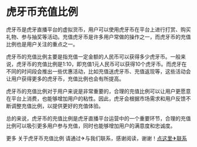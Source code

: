 # 虎牙币充值比例

虎牙币是虎牙直播平台的虚拟货币，用户可以使用虎牙币在平台上进行打赏、购买礼物、参与抽奖等活动。充值虎牙币是许多用户常做的操作之一，而虎牙币的充值比例也是用户关注的重点之一。

虎牙币的充值比例主要是指充值一定金额的人民币可以获得多少虎牙币。一般来说，虎牙币的充值比例是1:10，即充值1元人民币可以获得10个虎牙币。而虎牙在不同的时间段会推出一些优惠活动，比如充值送虎牙币、充值返现等，这些活动会让用户获得更多的虎牙币，充值比例也会有所提高。

虎牙币的充值比例对于用户来说是非常重要的，合理的充值比例可以让用户更愿意在平台上消费，也能够增加用户的粘性。因此，虎牙会根据市场需求和用户反馈不断调整充值比例，以提供更好的充值体验。

总的来说，虎牙币的充值比例是虎牙直播平台运营中的一个重要环节，合理的充值比例可以吸引更多用户参与充值，同时也能够增加用户的满意度和忠诚度。

更多 关于虎牙币充值比例 请通过✈与我们联系，感谢阅读，谢谢！[点这里✈联系](https://lm.k02.cc)